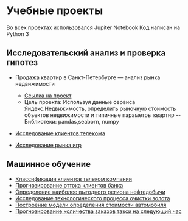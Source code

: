 # Учебные проекты

Во всех проектах использовался Jupiter Notebook
Код написан на Python 3

## Исследовательский анализ и проверка гипотез

- Продажа квартир в Санкт-Петербурге — анализ рынка недвижимости
  - [Ссылка на проект](https://github.com/Lugros/DS-study-projects/tree/main/EDA-realty)
  - Цель проекта: Используя данные сервиса Яндекс.Недвижимость, определить рыночную стоимость объектов недвижимости и типичные параметры квартир
  -- Библиотеки: pandas,seaborn, numpy

- [Исследование клиентов телекома](https://github.com/Lugros/DS-study-projects/tree/main/EDA-telecom)
- [Исследование рынка игр](https://github.com/Lugros/DS-study-projects/tree/main/EDA-games)

## Машинное обучение
- [Классификация клиентов телеком компании](https://github.com/Lugros/DS-study-projects/tree/main/ML-telecom)
- [Прогнозирование оттока клиентов банка](https://github.com/Lugros/DS-study-projects/tree/main/ML-finance)
- [Определение наиболее выгодного региона нефтедобычи](https://github.com/Lugros/DS-study-projects/tree/main/ML-find-oil)
- [Исследование технологического процесса очистки золота](https://github.com/Lugros/DS-study-projects/tree/main/ML-gold-recovery)
- [Построение модели определения стоимости автомобиля](https://github.com/Lugros/DS-study-projects/tree/main/ML-auto)
- [Прогнозирование количества заказов такси на следующий час](https://github.com/Lugros/DS-study-projects/tree/main/ML-taxi)
